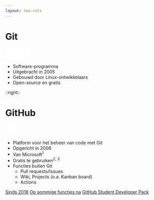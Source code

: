 ```yaml
---
layout: two-cols
---
```


# Git

<img src="/img/logos/git.svg" style="height: 32px"><br>

- Software-programma
- Uitgebracht in 2005
- Gebouwd door Linux-ontwikkelaars
- Open-source en gratis

::right::

# GitHub

<img src="/img/logos/github.svg" style="height: 32px"><br>

- Platform voor het beheer van code met Git
- Opgericht in 2008
- Van Microsoft<sup>1</sup>
- Gratis te gebruiken<sup>2, 3</sup>
- Functies buiten Git
  - Pull requests/Issues
  - Wiki, Projects (o.a. Kanban board)
  - Actions

<Footnotes separator>
  <Footnote :number=1><a href="https://tweakers.net/nieuws/139337/microsoft-neemt-github-over-voor-7-komma-5-miljard-dollar.html" rel="noreferrer" target="_blank">Sinds 2018</a></Footnote>
  <Footnote :number=2><a href="https://github.com/pricing" rel="noreferrer" target="_blank">Op sommige functies na</a></Footnote>
  <Footnote :number=3><a href="https://education.github.com/pack" ref="noreferrer" target="_blank">GitHub Student Developer Pack</a></Footnote>
</Footnotes>
